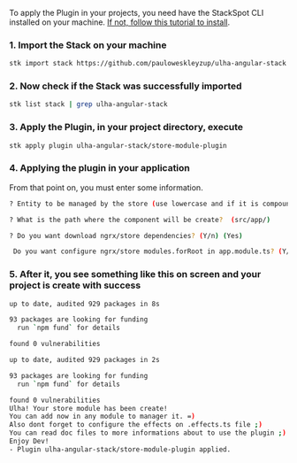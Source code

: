 To apply the Plugin in your projects, you need have the StackSpot CLI installed on your machine. [If not, follow this tutorial to install](https://docs.stackspot.com/docs/stk-cli/installation/).

### 1. Import the Stack on your machine

```sh
stk import stack https://github.com/pauloweskleyzup/ulha-angular-stack
```

### 2. Now check if the Stack was successfully imported

```sh
stk list stack | grep ulha-angular-stack
```

### 3. Apply the Plugin, in your project directory, execute

```sh
stk apply plugin ulha-angular-stack/store-module-plugin
```
### 4. Applying the plugin in your application
From that point on, you must enter some information.

```sh
? Entity to be managed by the store (use lowercase and if it is compound name use spaces between word)  (pet)
```
```sh
? What is the path where the component will be create?  (src/app/)
```
```sh
? Do you want download ngrx/store dependencies? (Y/n) (Yes)
```
```sh
 Do you want configure ngrx/store modules.forRoot in app.module.ts? (Y/n) (Yes)
```

### 5. After it, you see something like this on screen and your project is create with success
```sh
up to date, audited 929 packages in 8s

93 packages are looking for funding
  run `npm fund` for details

found 0 vulnerabilities

up to date, audited 929 packages in 2s

93 packages are looking for funding
  run `npm fund` for details

found 0 vulnerabilities
Ulha! Your store module has been create!
You can add now in any module to manager it. =)
Also dont forget to configure the effects on .effects.ts file ;)
You can read doc files to more informations about to use the plugin ;)
Enjoy Dev!
- Plugin ulha-angular-stack/store-module-plugin applied.
```
